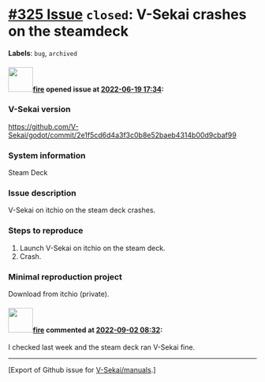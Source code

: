 # [\#325 Issue](https://github.com/V-Sekai/manuals/issues/325) `closed`: V-Sekai crashes on the steamdeck
**Labels**: `bug`, `archived`


#### <img src="https://avatars.githubusercontent.com/u/32321?u=c2e06a3d2b49a467aa907e54aa259516440267cc&v=4" width="50">[fire](https://github.com/fire) opened issue at [2022-06-19 17:34](https://github.com/V-Sekai/manuals/issues/325):

### V-Sekai version

https://github.com/V-Sekai/godot/commit/2e1f5cd6d4a3f3c0b8e52baeb4314b00d9cbaf99

### System information

Steam Deck

### Issue description

V-Sekai on itchio on the steam deck crashes.

### Steps to reproduce

1. Launch V-Sekai on itchio on the steam deck.
2. Crash.

### Minimal reproduction project

Download from itchio (private).

#### <img src="https://avatars.githubusercontent.com/u/32321?u=c2e06a3d2b49a467aa907e54aa259516440267cc&v=4" width="50">[fire](https://github.com/fire) commented at [2022-09-02 08:32](https://github.com/V-Sekai/manuals/issues/325#issuecomment-1235225852):

I checked last week and the steam deck ran V-Sekai fine.


-------------------------------------------------------------------------------



[Export of Github issue for [V-Sekai/manuals](https://github.com/V-Sekai/manuals).]
